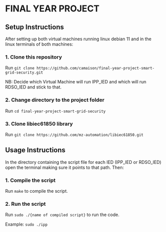 # FINAL YEAR PROJECT

## Setup Instructions

After setting up both virtual machines running linux debian 11 and in the linux terminals of both machines:

### 1. Clone this repository

Run `git clone https://github.com/camaison/final-year-project-smart-grid-security.git`

NB: Decide which Virtual Machine will run IPP_IED and which will run RDSO_IED and stick to that.

### 2. Change directory to the project folder

Run `cd final-year-project-smart-grid-security`

### 3. Clone libiec61850 library

Run `git clone https://github.com/mz-automation/libiec61850.git`

## Usage Instructions

In the directory containing the script file for each IED (IPP_IED or RDSO_IED) open the terminal making sure it points to that path. Then:

### 1. Compile the script

Run `make` to compile the script.

### 2. Run the script

Run `sudo ./{name of compiled script}` to run the code.

Example: `sudo ./ipp`
